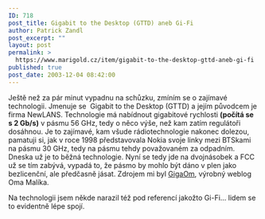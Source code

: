 ```yaml
---
ID: 718
post_title: Gigabit to the Desktop (GTTD) aneb Gi-Fi
author: Patrick Zandl
post_excerpt: ""
layout: post
permalink: >
  https://www.marigold.cz/item/gigabit-to-the-desktop-gttd-aneb-gi-fi
published: true
post_date: 2003-12-04 08:42:00
---
```

<P>Ještě než za pár minut vypadnu na schůzku, zmíním se o zajímavé technologii. Jmenuje se&#160; Gigabit to the Desktop (GTTD) a jejím původcem je firma NewLANS. Technologie má nabídnout gigabitové rychlosti <STRONG>(počítá se s 2 Gb/s)</STRONG> v pásmu 56 GHz, tedy o něco výše, než kam zatím regulátoři dosáhnou. Je to zajímavé, kam všude rádiotechnologie nakonec dolezou, pamatuji si, jak v roce 1998 představovala Nokia svoje linky mezi BTSkami na pásmu 30 GHz, tedy na pásmu tehdy považovaném za odpadním. Dneska už je to běžná technologie. Nyní se tedy jde na dvojnásobek a FCC už se tím zabývá, vypadá to, že pásmo by mohlo být dáno v plen jako bezlicenční, ale předčasně jásat. Zdrojem mi byl <A href="http://gigaom.com/archives/2003/11/forget_wifi_get_ready_for_gifi.html" target=_blank>GigaOm</A>, výrobný weblog Oma Malíka.</P>
<P>Na technologii jsem někde narazil též pod referencí jakožto Gi-Fi... lidem se to evidentně lépe spojí. </P>